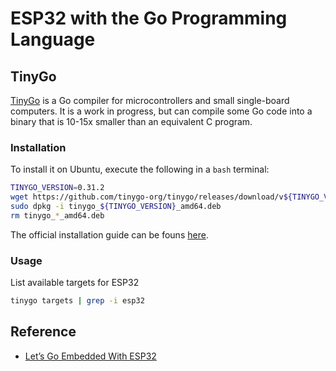 # ESP32 with the Go Programming Language

## TinyGo

[TinyGo](https://github.com/tinygo-org/tinygo) is a Go compiler for microcontrollers and small single-board computers. It is a work in progress, but can compile some Go code into a binary that is 10-15x smaller than an equivalent C program.

### Installation

To install it on Ubuntu, execute the following in a `bash` terminal:

```bash
TINYGO_VERSION=0.31.2
wget https://github.com/tinygo-org/tinygo/releases/download/v${TINYGO_VERSION}/tinygo_${TINYGO_VERSION}_amd64.deb
sudo dpkg -i tinygo_${TINYGO_VERSION}_amd64.deb
rm tinygo_*_amd64.deb
```

The official installation guide can be founs [here](https://tinygo.org/getting-started/install/linux/#ubuntudebian).

### Usage

List available targets for ESP32

```sh
tinygo targets | grep -i esp32
```

## Reference

- [Let’s Go Embedded With ESP32](https://medium.com/vacatronics/lets-go-embedded-with-esp32-cb6bb3043bd0)
